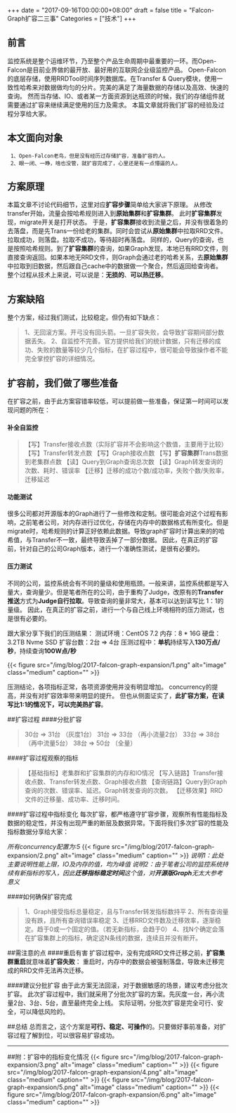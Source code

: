 +++
date = "2017-09-16T00:00:00+08:00"
draft = false
title = "Falcon-Graph扩容二三事"
Categories = ["技术"]
+++

## 前言
监控系统是整个运维环节，乃至整个产品生命周期中最重要的一环。而Open-Falcon是目前业界做的最开放、最好用的互联网企业级监控产品。
Open-Falcon的底层存储，使用RRDTool时间序列数据库。在Transfer & Query模块，使用一致性哈希来对数据做均匀的分片。完美的满足了海量数据的存储以及高效、快速的查询。
然而当存储、IO、或者某一方面资源到达瓶颈的时候，我们的存储组件就需要通过扩容来继续满足使用的压力及需求。
本篇文章就将我们扩容的经验及过程分享给大家。

## 本文面向对象

```
 1、Open-Falcon老鸟，但是没有经历过存储扩容，准备扩容的人。
 2、眼一闭、一睁，啥也没管，就扩容完成了，心里还是有一点懵逼的人。
```

## 方案原理

本篇文章不讨论代码细节，这里对应**扩容步骤**简单给大家讲下原理。
从修改transfer开始，流量会按哈希规则进入到**原始集群**和**扩容集群**。
此时**扩容集群**发现，migrate开关是打开状态。
于是，**扩容集群**接收到流量之后，并没有很着急的去落盘，而是先Trans一份给老的集群。同时会尝试从**原始集群**中拉取RRD文件。拉取成功，则落盘。拉取不成功，等待超时再落盘。
同样的，Query的查询，也是按照哈希规则。到了**扩容集群**的查询，如果Graph发现，本地已有RRD文件，则直接查询返回。如果本地无RRD文件，则Graph会通过老的哈希关系，去**原始集群**中拉取到旧数据，然后跟自己cache中的数据做一个聚合，然后返回给查询者。
整个过程从技术上来说，可以说是：**无损的**、**可以热迁移**。

## 方案缺陷

整个方案，经过我们测试，比较稳定。但仍有如下缺点：
> 1、无回滚方案。开弓没有回头箭。一旦扩容失败，会导致扩容期间部分数据丢失。
> 2、自监控不完善。官方提供给我们的统计数据，只有迁移的成功、失败的数量等较少几个指标，在扩容过程中，很可能会导致操作者不能完全掌控扩容的详细情况。

## 扩容前，我们做了哪些准备
在扩容之前，由于此方案容错率较低，可以提前做一些准备，保证第一时间可以发现问题的所在：
#### 补全自监控
> 【写】Transfer接收点数（实际扩容并不会影响这个数值，主要用于比较）
> 【写】Transfer转发点数
> 【写】Graph接收点数
> 【写】**扩容集群**Trans数据到老集群点数
> 【读】Query到Graph查询总次数
> 【读】Graph转发查询的次数、耗时、错误率
> 【迁移】迁移的成功个数/成功率，失败个数/失败率，迁移延迟

#### 功能测试
很多公司都对开源版本的Graph进行了一些修改和定制。很可能会对这个过程有影响，之前笔者公司，对内存进行过优化，存储在内存中的数据格式有所变化。但是migrate时，哈希规则的计算正好依赖此数据。导致graph扩容时计算出来的的哈希值，与Transfer不一致，最终导致丢掉了一部分数据。
因此，在真正的扩容前，针对自己的公司Graph版本，进行一个准确性测试，是很有必要的。

#### 压力测试
不同的公司，监控系统会有不同的量级和使用瓶颈。一般来讲，监控系统都是写入量大，查询量少。但是笔者所在的公司，由于重构了Judge，改原有的**Transfer推送**方式为**Judge自行拉取**。导致查询的量非常大，基本可以达到读写比 1：1的量级。
因此，在真正的扩容之前，进行一个与自己线上环境相符的压力测试，也是很有必要的。

跟大家分享下我们的压测结果：
测试环境：CentOS 7.2
内存：8 * 16G
硬盘：3.2TB Nvme SSD
扩容台数：2台 => 4台
压测过程中：**单机**持续写入**130万点/秒**，持续查询**100W点/秒**

{{< figure src="/img/blog/2017-falcon-graph-expansion/1.png" alt="image" class="medium" caption="" >}}

压测结论，各项指标正常，各项资源使用并没有明显增加。
concurrency的提高，并没有对扩容效率带来明显的提升。
但也从侧面证实了，**此扩容方案，在读写比1:1的情况下，可以完美热扩容**。

##扩容过程
####分批扩容
> 30台 => 31台 （灰度1台）
> 31台 => 33台 （再小流量2台）
> 33台 => 38台 （再中流量5台）
> 38台 => 50台 （全量）

####扩容过程观察的指标
> 【基础指标】老集群和扩容集群的内存和IO情况
> 【写入链路】Transfer接收点数、Transfer转发点数、Graph接收点数
> 【查询链路】Query到Graph查询的次数、错误率、延迟。Graph转发查询的次数。
> 【迁移效果】RRD文件的迁移量、成功率、迁移时间。


####扩容过程中指标变化
每次扩容，都严格遵守扩容步骤，观察所有性能指标及数据的稳定性，并没有出现严重的断层及数据异常。下面将我们多次扩容的性能及指标数据分享给大家：

*所有concurrency配置为:5*
{{< figure src="/img/blog/2017-falcon-graph-expansion/2.png" alt="image" class="medium" caption="" >}}
*说明1：此处主要说明性能上限，IO及内存的值，均为峰值*
*说明2：由于笔者公司的监控系统持续有新指标的写入，因此**迁移指标稳定时间**这个值，对**开源版Graph**无太大参考意义*


####如何确保扩容完成
> 1、Graph接受指标总量稳定，且与Transfer转发指标数持平
> 2、所有查询量没有跌，且所有查询错误率稳定
> 3、迁移RRD文件数及迁移效率，逐渐稳定。趋于0或一个固定的值。（若无新指标，会趋于0）
> 4、找N个确定会落在扩容集群上的指标，确定这N条线的数据，连续且并没有断开。


##需注意的点
####重启有害
扩容过程中，没有完成RRD文件迁移之前，**扩容集群重启**就意味着**扩容失败**：
重启时，内存中的数据会被强制落盘，导致未迁移完成的RRD文件无法再次迁移。

####建议分批扩容
由于此方案无法回滚，对于数据敏感的场景，建议考虑分批次扩容。
此次扩容过程中，我们就采用了分批次扩容的方案。先灰度一台，再小流量2台、3台、5台，直至最终完全上线。
实际证明，分批次扩容是完全可行、安全，可以降低风险的。


##总结
总而言之，这个方案是**可行、稳定、可操作**的。只要做好事前准备，对扩容过程了解到位，可以很容易扩容成功。

--------
##附：扩容中的指标变化情况
{{< figure src="/img/blog/2017-falcon-graph-expansion/3.png" alt="image" class="medium" caption="" >}}
{{< figure src="/img/blog/2017-falcon-graph-expansion/4.png" alt="image" class="medium" caption="" >}}
{{< figure src="/img/blog/2017-falcon-graph-expansion/5.png" alt="image" class="medium" caption="" >}}
{{< figure src="/img/blog/2017-falcon-graph-expansion/6.png" alt="image" class="medium" caption="" >}}
